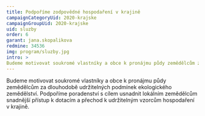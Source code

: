 ```yaml
---
title: Podpoříme zodpovědné hospodaření v krajině
campaignCategoryUid: 2020-krajske
campaignGroupUid: 2020-krajske
uid: sluzby
order: 6
garant: jana.skopalikova
redmine: 34536
img: program/sluzby.jpg
intro: >
Budeme motivovat soukromé vlastníky a obce k pronájmu půdy zemědělcům za dlouhodobě udržitelných podmínek ekologického zemědělství. Podpoříme poradenství s cílem usnadnit lokálním zemědělcům snadnější přístup k dotacím a přechod k udržitelným vzorcům hospodaření v krajině.
---
```


Budeme motivovat soukromé vlastníky a obce k pronájmu půdy zemědělcům za dlouhodobě udržitelných podmínek ekologického zemědělství. Podpoříme poradenství s cílem usnadnit lokálním zemědělcům snadnější přístup k dotacím a přechod k udržitelným vzorcům hospodaření v krajině.
